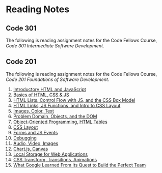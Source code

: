 # Reading Notes

## Code 301
The following is reading assignment notes for the Code Fellows Course, *Code 301 Intermediate Software Development*.


## Code 201
The following is reading assignment notes for the Code Fellows Course, *Code 201 Foundations of Software Development*.

1. [Introductory HTML and JavaScript](./notes201/class-01.md)
2. [Basics of HTML, CSS & JS](./notes201/class-02.md)
3. [HTML Lists, Control Flow with JS, and the CSS Box Model](./notes201/class-03.md)
4. [HTML Links, JS Functions, and Intro to CSS Layout](./notes201/class-04.md)
5. [Images, Color, Text](./notes201/class-05.md)
6. [Problem Domain, Objects, and the DOM](./notes201/class-06.md)
7. [Object-Oriented Programming, HTML Tables](./notes201/class-07.md)
8. [CSS Layout](./notes201/class-08.md)
9. [Forms and JS Events](./notes201/class-09.md)
10. [Debugging](./notes201/class-10.md)
11. [Audio, Video, Images](./notes201/class-11.md)
12. [Chart.js, Canvas](./notes201/class-12.md)
13. [Local Storage for Web Applications](./notes201/class-13.md)
14. [CSS Transform, Transitions, Animations](./notes201/class-14.md)
15. [What Google Learned From Its Quest to Build the Perfect Team](./notes201/class-15.md)


